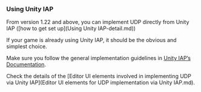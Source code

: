 ### Using Unity IAP

From version 1.22 and above, you can implement UDP directly from Unity IAP ([how to get set up](Using Unity IAP-detail.md))

If your game is already using Unity IAP, it should be the obvious and simplest choice.

Make sure you follow the general implementation guidelines in [Unity IAP’s Documentation](https://docs.unity3d.com/Manual/UnityIAP.html).

Check the details of the [Editor UI elements involved in implementing UDP via Unity IAP](Editor UI elements for UDP implementation via Unity IAP.md).

